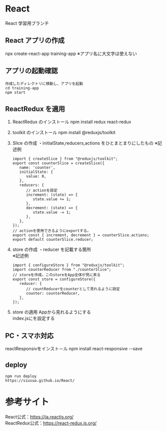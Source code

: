 # React

React 学習用ブランチ

## React アプリの作成

npx create-react-app training-app
※アプリ名に大文字は使えない

## アプリの起動確認

    作成したディレクトリに移動し、アプリを起動
    cd training-app
    npm start

## ReactRedux を適用

1. ReactRedux のインストール
   npm install redux react-redux

2. toolkit のインストール
   npm install @reduxjs/toolkit

3. Slice の作成
   ・initialState,reducers,actions をひとまとまりにしたもの
   ※記述例
   ```
   import { createSlice } from "@reduxjs/toolkit";
   export const counterSlice = createSlice({
      name: 'counter',
      initialState: {
         value: 0,
      },
      reducers: {
         // actionを設定
         increment: (state) => {
            state.value += 1;
         },
         decrement: (state) => {
            state.value -= 1;
         },
      },
   });
   // actionを使用できるようにexportする。
   export const { increment, decrement } = counterSlice.actions;
   export default counterSlice.reducer;
   ```

4. store の作成
   ・reducer を記載する箇所<br>
   ※記述例
   ```
   import { configureStore } from "@reduxjs/toolkit";
   import counterReducer from "./counterSlice";
   // storeを作成。このstoreをApp全体が見に来る
   export const store = configureStore({
      reducer: {
         // countReducerをcounterとして見れるように設定
         counter: counterReducer,
      },
   });
   ```

5. store の適用
Appから見れるようにする<br>
index.jsに<Provider store={store}></Provider>を設定する

## PC・スマホ対応
reactResponsivをインスト－ル
npm install react-responsive --save

## deploy
```
npm run deploy
https://siusua.github.io/React/
```
# 参考サイト
React公式：https://ja.reactjs.org/<br>
ReactRedux公式：https://react-redux.js.org/
